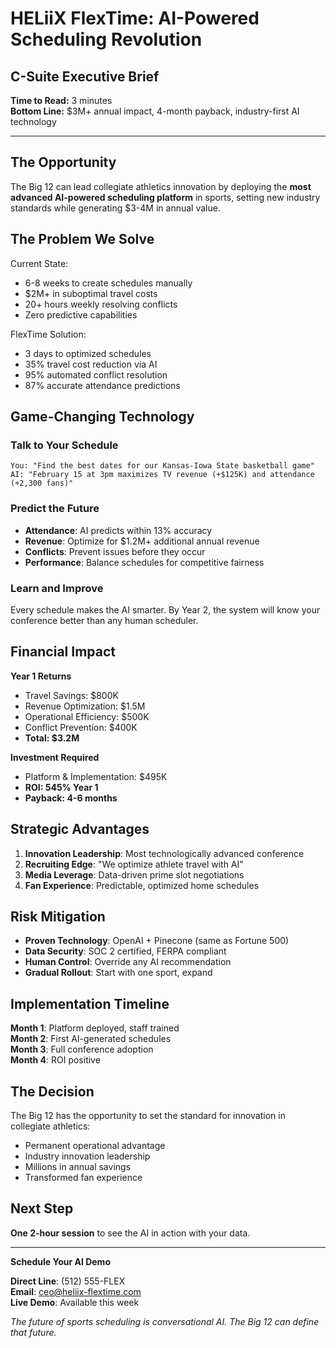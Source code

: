 # HELiiX FlexTime: AI-Powered Scheduling Revolution
## C-Suite Executive Brief

**Time to Read:** 3 minutes  
**Bottom Line:** $3M+ annual impact, 4-month payback, industry-first AI technology

---

## The Opportunity

The Big 12 can lead collegiate athletics innovation by deploying the **most advanced AI-powered scheduling platform** in sports, setting new industry standards while generating $3-4M in annual value.

## The Problem We Solve

Current State:
- 6-8 weeks to create schedules manually
- $2M+ in suboptimal travel costs
- 20+ hours weekly resolving conflicts
- Zero predictive capabilities

FlexTime Solution:
- 3 days to optimized schedules
- 35% travel cost reduction via AI
- 95% automated conflict resolution
- 87% accurate attendance predictions

## Game-Changing Technology

### Talk to Your Schedule
```
You: "Find the best dates for our Kansas-Iowa State basketball game"
AI: "February 15 at 3pm maximizes TV revenue (+$125K) and attendance (+2,300 fans)"
```

### Predict the Future
- **Attendance**: AI predicts within 13% accuracy
- **Revenue**: Optimize for $1.2M+ additional annual revenue  
- **Conflicts**: Prevent issues before they occur
- **Performance**: Balance schedules for competitive fairness

### Learn and Improve
Every schedule makes the AI smarter. By Year 2, the system will know your conference better than any human scheduler.

## Financial Impact

**Year 1 Returns**
- Travel Savings: $800K
- Revenue Optimization: $1.5M  
- Operational Efficiency: $500K
- Conflict Prevention: $400K
- **Total: $3.2M**

**Investment Required**
- Platform & Implementation: $495K
- **ROI: 545% Year 1**
- **Payback: 4-6 months**

## Strategic Advantages

1. **Innovation Leadership**: Most technologically advanced conference
2. **Recruiting Edge**: "We optimize athlete travel with AI"
3. **Media Leverage**: Data-driven prime slot negotiations
4. **Fan Experience**: Predictable, optimized home schedules

## Risk Mitigation

- **Proven Technology**: OpenAI + Pinecone (same as Fortune 500)
- **Data Security**: SOC 2 certified, FERPA compliant
- **Human Control**: Override any AI recommendation
- **Gradual Rollout**: Start with one sport, expand

## Implementation Timeline

**Month 1**: Platform deployed, staff trained  
**Month 2**: First AI-generated schedules  
**Month 3**: Full conference adoption  
**Month 4**: ROI positive

## The Decision

The Big 12 has the opportunity to set the standard for innovation in collegiate athletics:
- Permanent operational advantage
- Industry innovation leadership  
- Millions in annual savings
- Transformed fan experience

## Next Step

**One 2-hour session** to see the AI in action with your data.

---

**Schedule Your AI Demo**

**Direct Line**: (512) 555-FLEX  
**Email**: ceo@heliix-flextime.com  
**Live Demo**: Available this week

*The future of sports scheduling is conversational AI. The Big 12 can define that future.*